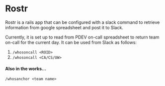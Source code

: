 # Rostr
Rostr is a rails app that can be configured with a slack command to retrieve information from google spreadsheet and post it to Slack.

Currently, it is set up to read from PDEV on-call spreadsheet to return team on-call for the current day. It can be used from Slack as follows:

1. `/whosoncall <ROID>` 
2. `/whosoncall <CA/CS/UW>`

#### Also in the works...
`/whosanchor <team name>`

